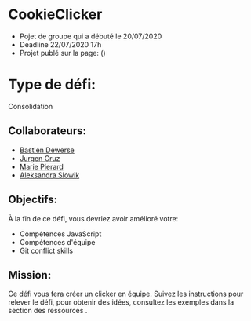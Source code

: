 # CookieClicker

- Pojet de groupe qui a débuté le 20/07/2020 
- Deadline 22/07/2020 17h
- Projet publé sur la page: ()

# Type de défi: 
Consolidation

## Collaborateurs: 

- [Bastien Dewerse ](https://github.com/DewerseB)
- [Jurgen Cruz](https://github.com/jcruz97)
- [Marie Pierard](https://github.com/Marie-Pierard)
- [Aleksandra Slowik](https://github.com/88aleksandra88)

## Objectifs:
À la fin de ce défi, vous devriez avoir amélioré votre:

- Compétences JavaScript
- Compétences d'équipe
- Git conflict skills

## Mission:

Ce défi vous fera créer un clicker en équipe. Suivez les instructions pour relever le défi, pour obtenir des idées, consultez les exemples dans la section des ressources .
